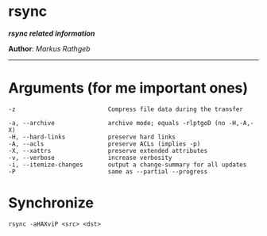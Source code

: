 rsync
===

***rsync related information***

**Author**: *Markus Rathgeb*

---

# Arguments (for me important ones)

```text
-z                          Compress file data during the transfer

-a, --archive               archive mode; equals -rlptgoD (no -H,-A,-X)
-H, --hard-links            preserve hard links
-A, --acls                  preserve ACLs (implies -p)
-X, --xattrs                preserve extended attributes
-v, --verbose               increase verbosity
-i, --itemize-changes       output a change-summary for all updates
-P                          same as --partial --progress
```

# Synchronize

```shell
rsync -aHAXviP <src> <dst>
``` 
